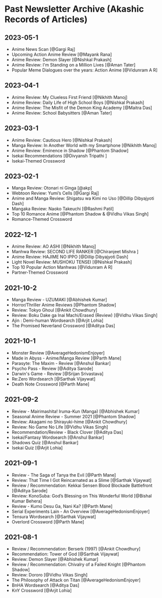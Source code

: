 # Past Newsletter Archive (Akashic Records of Articles)

## __**2023-05-1**__
- Anime News Scan [@Gargi Raj] 
- Upcoming Action Anime Review [@Mayank Rana]
- Anime Review: Demon Slayer [@Nishkal Prakash]
- Anime Review: I'm Standing on a Million Lives [@Aman Tater]
- Popular Meme Dialogues over the years: Action Anime [@Vidunram A R]

## __**2023-04-1**__
- Anime Review: My Clueless First Friend [@Nikhith Manoj]
- Anime Review: Daily Life of High School Boys [@Nishkal Prakash]
- Anime Review: The Misfit of the Demon King Academy [@Maitra Das]
- Anime Review: School Babysitters [@Aman Tater]

## __**2023-03-1**__
- Anime Review: Cautious Hero [@Nishkal Prakash] 
- Manga Review: In Another World with my Smartphone [@Nikhith Manoj]
- Anime Review: Eminence in Shadow [@Phantom Shadow]
- Isekai Recommendations [@Divyansh Tripathi ]
- Isekai-Themed Crossword

## __**2023-02-1**__
- Manga Review: Otonari ni Ginga [@akp]
- Webtoon Review: Yumi&rsquo;s Cells [@Gargi Raj]
- Anime and Manga Review: Shigatsu wa Kimi no Uso [@Dillip Dibyajyoti Dash]
- Mangaka Review: Naoko Takeuchi [@Rashmi Patil]
- Top 10 Romance Anime [@Phantom Shadow & @Vidhu Vikas Singh]
- Romance-Themed Crossword

## __**2022-12-1**__
- Anime Review: AO ASHI [@Nikhith Manoj]
- Manhwa Review: SECOND LIFE RANKER [@Chiranjeet Mishra ]
- Anime Review: HAJIME NO IPPO [@Dillip Dibyajyoti Dash]
- Light Novel Review: MUSHOKU TENSEI [@Nishkal Prakash]
- Top 10 Popular Action Manhwas [@Vidunram A R]
- Partner-Themed Crossword

## __**2021-10-2**__
- Manga Review - UZUMAKI [@Abhishek Kumar]
- Horror/Thriller Anime Reviews [@Phantom Shadow]
- Review: Tokyo Ghoul [@Ankit Chowdhury]
- Review: Boku Dake ga Inai Machi/Erased (Review) [@Vidhu Vikas Singh]
- Ajin : Demi-human Wordsearch [@Arjit Lohia]
- The Promised Neverland Crossword [@Aditya Das]

## __**2021-10-1**__
- Monster Review [@AverageHedonismEnjoyer]
- Made in Abyss - Anime/Manga Review [@Parth Mane]
- Parasyte: The Maxim - Review [@Anshul Bankar]
- Psycho Pass - Review [@Aditya Sarode]
- Darwin's Game - Review [@Srijan Srivastava]
- Re:Zero Wordsearch [@Sarthak Vijaywat]
- Death Note Crossword [@Parth Mane]

## __**2021-09-2**__
- Review - Mairimashita! Iruma-Kun (Manga) [@Abhishek Kumar]
- Seasonal Anime Review - Summer 2021 [@Phantom Shadow]
- Review: Akagami no Shirayuki-hime [@Ankit Chowdhury]
- Review: No Game No Life [@Vidhu Vikas Singh]
- Recommendation/Review - Black Clover [@Aditya Das]
- Isekai/Fantasy Wordsearch [@Anshul Bankar]
- Shadows Quiz [@Anshul Bankar]
- Isekai Quiz [@Arjit Lohia]

## __**2021-09-1**__
- Review - The Saga of Tanya the Evil [@Parth Mane]
- Review: That Time I Got Reincarnated as a Slime [@Sarthak Vijaywat]
- Review / Recommendation: Kekkai Sensen Blood Blockade Battlefront [@Aditya Sarode]
- Review: KonoSuba: God’s Blessing on This Wonderful World [@Bishal Kumar Behera]
- Review - Kumo Desu Ga, Nani Ka? [@Parth Mane]
- Serial Experiments Lain - An Overview [@AverageHedonismEnjoyer]
- Tensura Wordsearch [@Sarthak Vijaywat]
- Overlord Crossword [@Parth Mane]



## __**2021-08-1**__
- Review / Recommendation: Berserk (1997) [@Ankit Chowdhury]
- Recommendation: Tower of God [@Sarthak Vijaywat]
- Review: Demon Slayer [@Abhishek Kumar]
- Review / Recommendation: Chivalry of a Failed Knight [@Phantom Shadow]
- Review: Dororo [@Vidhu Vikas Singh]
- The Philosophy of Attack on Titan [@AverageHedonismEnjoyer]
- BnHA Wordsearch [@Aditya Das]
- KnY Crossword [@Arjit Lohia]
